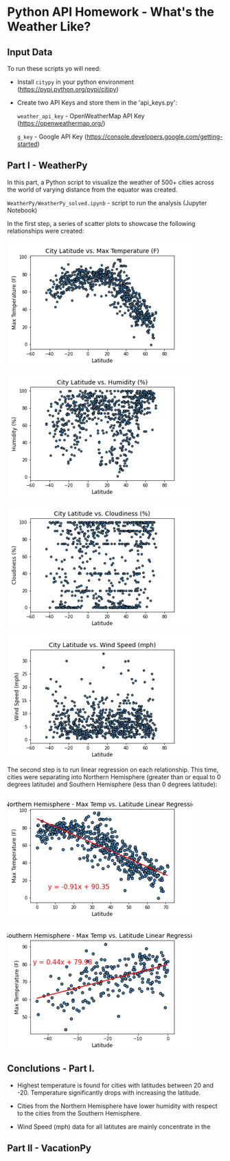 # **Python API Homework - What's the Weather Like?**

## **Input Data**

To run these scripts yo will need:

* Install `citypy` in your python environment (https://pypi.python.org/pypi/citipy)

* Create two API Keys and store them in the 'api_keys.py':

    `weather_api_key` - OpenWeatherMap API Key (https://openweathermap.org/)
    
    `g_key` - Google API Key (https://console.developers.google.com/getting-started) 
    
## **Part I - WeatherPy**

In this part, a Python script to visualize the weather of 500+ cities across the world of varying distance from the equator was created. 

`WeatherPy/WeatherPy_solved.ipynb` - script to run the analysis (Jupyter Notebook)

In the first step, a series of scatter plots to showcase the following relationships were created:

![max_temp](WeatherPy/Images/City_Latitude_vs_Max_Temperature.png)


![humidity](WeatherPy/Images/City_Latitude_vs_Humidity.png)


![cloudiness](WeatherPy/Images/City_Latitude_vs_Cloudiness.png)


![wind](WeatherPy/Images/City_Latitude_vs_Wind_Speed.png)

The second step is to run linear regression on each relationship. This time, cities were separating into Northern Hemisphere (greater than or equal to 0 degrees latitude) and Southern Hemisphere (less than 0 degrees latitude):

![max_temp](WeatherPy/Images/Northern_Hemisphere_City_Latitude_vs_Max_Temperature.png)

![max_temp](WeatherPy/Images/Southern_Hemisphere_City_Latitude_vs_Max_Temperature.png)



## Conclutions - Part I.

* Highest temperature is found for cities with latitudes between 20 and -20. Temperature significantly drops with increasing the latitude.

* Cities from the Northern Hemisphere have lower humidity with respect to the cities from the Southern Hemisphere.

* Wind Speed (mph) data for all latitutes are mainly concentrate in the   


## **Part II - VacationPy**
